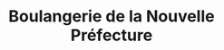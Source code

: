 ---
title: "Boulangerie de la Nouvelle Préfecture"
url: /rouen/boulangerie-de-la-nouvelle-prefecture/
shop: boulangerie
---